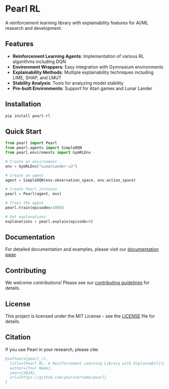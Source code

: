 # Pearl RL

A reinforcement learning library with explainability features for AI/ML research and development.

## Features

- **Reinforcement Learning Agents**: Implementation of various RL algorithms including DQN
- **Environment Wrappers**: Easy integration with Gymnasium environments
- **Explainability Methods**: Multiple explainability techniques including LIME, SHAP, and LMUT
- **Stability Analysis**: Tools for analyzing model stability
- **Pre-built Environments**: Support for Atari games and Lunar Lander

## Installation

```bash
pip install pearl-rl
```

## Quick Start

```python
from pearl import Pearl
from pearl.agents import SimpleDQN
from pearl.enviroments import GymRLEnv

# Create an environment
env = GymRLEnv("LunarLander-v2")

# Create an agent
agent = SimpleDQN(env.observation_space, env.action_space)

# Create Pearl instance
pearl = Pearl(agent, env)

# Train the agent
pearl.train(episodes=1000)

# Get explanations
explanations = pearl.explain(episode=0)
```

## Documentation

For detailed documentation and examples, please visit our [documentation page](https://github.com/yourusername/pearl).

## Contributing

We welcome contributions! Please see our [contributing guidelines](CONTRIBUTING.md) for details.

## License

This project is licensed under the MIT License - see the [LICENSE](LICENSE) file for details.

## Citation

If you use Pearl in your research, please cite:

```bibtex
@software{pearl_rl,
  title={Pearl RL: A Reinforcement Learning Library with Explainability Features},
  author={Your Name},
  year={2024},
  url={https://github.com/yourusername/pearl}
}
``` 